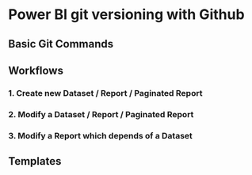 # Power BI git versioning with Github

## Basic Git Commands

## Workflows

### 1. Create new Dataset / Report / Paginated Report

### 2. Modify a Dataset / Report / Paginated Report

### 3. Modify a Report which depends of a Dataset

## Templates